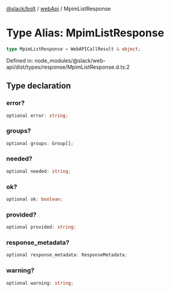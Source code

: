 [@slack/bolt](../../../../index.md) / [webApi](../index.md) / MpimListResponse

# Type Alias: MpimListResponse

```ts
type MpimListResponse = WebAPICallResult & object;
```

Defined in: node\_modules/@slack/web-api/dist/types/response/MpimListResponse.d.ts:2

## Type declaration

### error?

```ts
optional error: string;
```

### groups?

```ts
optional groups: Group[];
```

### needed?

```ts
optional needed: string;
```

### ok?

```ts
optional ok: boolean;
```

### provided?

```ts
optional provided: string;
```

### response\_metadata?

```ts
optional response_metadata: ResponseMetadata;
```

### warning?

```ts
optional warning: string;
```
